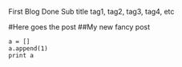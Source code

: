 First Blog Done
Sub title 
tag1, tag2, tag3, tag4, etc

#Here goes the post
##My new fancy post

	a = []
	a.append(1)
	print a

